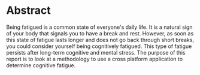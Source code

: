 # Abstract

Being fatigued is a common state of everyone's daily life. It is a natural sign of your body that signals you to have a break and rest. However, as soon as this state of fatigue lasts longer and does not go back through short breaks, you could consider yourself being cognitively fatigued. This type of fatigue persists after long-term cognitive and mental stress. The purpose of this report is to look at a methodology to use a cross platform application to determine cognitive fatigue.


